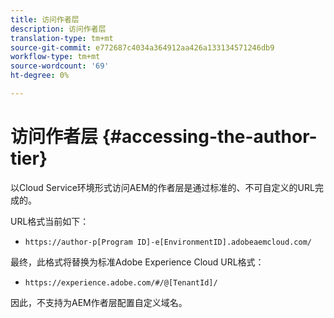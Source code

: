 ```yaml
---
title: 访问作者层
description: 访问作者层
translation-type: tm+mt
source-git-commit: e772687c4034a364912aa426a133134571246db9
workflow-type: tm+mt
source-wordcount: '69'
ht-degree: 0%

---
```



# 访问作者层 {#accessing-the-author-tier}

以Cloud Service环境形式访问AEM的作者层是通过标准的、不可自定义的URL完成的。

URL格式当前如下：

* `https://author-p[Program ID]-e[EnvironmentID].adobeaemcloud.com/`

最终，此格式将替换为标准Adobe Experience Cloud URL格式：

* `https://experience.adobe.com/#/@[TenantId]/`

因此，不支持为AEM作者层配置自定义域名。
